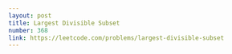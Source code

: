 ```yaml
---
layout: post
title: Largest Divisible Subset
number: 368
link: https://leetcode.com/problems/largest-divisible-subset
---
```

